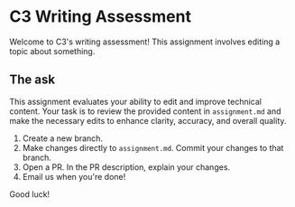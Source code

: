 # C3 Writing Assessment

Welcome to C3's writing assessment! This assignment involves editing a topic about something.

## The ask

This assignment evaluates your ability to edit and improve technical content. Your task is to review the provided content in `assignment.md` and make the necessary edits to enhance clarity, accuracy, and overall quality.

1. Create a new branch.
2. Make changes directly to `assignment.md`. Commit your changes to that branch.
3. Open a PR. In the PR description, explain your changes.
4. Email us when you're done!

Good luck!
